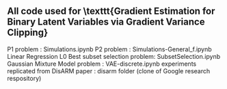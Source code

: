 ## All code used for \texttt{Gradient Estimation for Binary Latent Variables via Gradient Variance Clipping}

P1 problem : Simulations.ipynb
P2 problem : Simulations-General_f.ipynb
Linear Regression L0 Best subset selection problem: SubsetSelection.ipynb 
Gaussian Mixture Model problem : VAE-discrete.ipynb 
experiments replicated from DisARM paper : disarm folder (clone of Google research respository)
